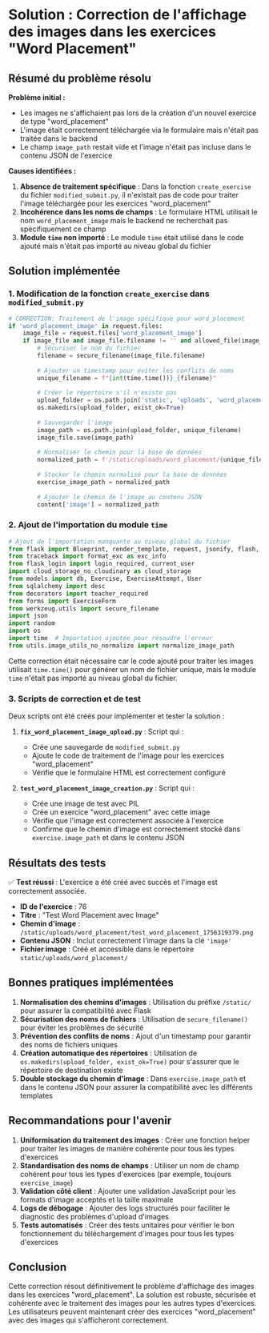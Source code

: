 # Solution : Correction de l'affichage des images dans les exercices "Word Placement"

## Résumé du problème résolu

**Problème initial :**
- Les images ne s'affichaient pas lors de la création d'un nouvel exercice de type "word_placement"
- L'image était correctement téléchargée via le formulaire mais n'était pas traitée dans le backend
- Le champ `image_path` restait vide et l'image n'était pas incluse dans le contenu JSON de l'exercice

**Causes identifiées :**
1. **Absence de traitement spécifique** : Dans la fonction `create_exercise` du fichier `modified_submit.py`, il n'existait pas de code pour traiter l'image téléchargée pour les exercices "word_placement"
2. **Incohérence dans les noms de champs** : Le formulaire HTML utilisait le nom `word_placement_image` mais le backend ne recherchait pas spécifiquement ce champ
3. **Module `time` non importé** : Le module `time` était utilisé dans le code ajouté mais n'était pas importé au niveau global du fichier

## Solution implémentée

### 1. Modification de la fonction `create_exercise` dans `modified_submit.py`

```python
# CORRECTION: Traitement de l'image spécifique pour word_placement
if 'word_placement_image' in request.files:
    image_file = request.files['word_placement_image']
    if image_file and image_file.filename != '' and allowed_file(image_file.filename):
        # Sécuriser le nom du fichier
        filename = secure_filename(image_file.filename)
        
        # Ajouter un timestamp pour éviter les conflits de noms
        unique_filename = f"{int(time.time())}_{filename}"
        
        # Créer le répertoire s'il n'existe pas
        upload_folder = os.path.join('static', 'uploads', 'word_placement')
        os.makedirs(upload_folder, exist_ok=True)
        
        # Sauvegarder l'image
        image_path = os.path.join(upload_folder, unique_filename)
        image_file.save(image_path)
        
        # Normaliser le chemin pour la base de données
        normalized_path = f'/static/uploads/word_placement/{unique_filename}'
        
        # Stocker le chemin normalisé pour la base de données
        exercise_image_path = normalized_path
        
        # Ajouter le chemin de l'image au contenu JSON
        content['image'] = normalized_path
```

### 2. Ajout de l'importation du module `time`

```python
# Ajout de l'importation manquante au niveau global du fichier
from flask import Blueprint, render_template, request, jsonify, flash, redirect, url_for, current_app, session
from traceback import format_exc as exc_info
from flask_login import login_required, current_user
import cloud_storage_no_cloudinary as cloud_storage
from models import db, Exercise, ExerciseAttempt, User
from sqlalchemy import desc
from decorators import teacher_required
from forms import ExerciseForm
from werkzeug.utils import secure_filename
import json
import random
import os
import time  # Importation ajoutée pour résoudre l'erreur
from utils.image_utils_no_normalize import normalize_image_path
```

Cette correction était nécessaire car le code ajouté pour traiter les images utilisait `time.time()` pour générer un nom de fichier unique, mais le module `time` n'était pas importé au niveau global du fichier.

### 3. Scripts de correction et de test

Deux scripts ont été créés pour implémenter et tester la solution :

1. **`fix_word_placement_image_upload.py`** : Script qui :
   - Crée une sauvegarde de `modified_submit.py`
   - Ajoute le code de traitement de l'image pour les exercices "word_placement"
   - Vérifie que le formulaire HTML est correctement configuré

2. **`test_word_placement_image_creation.py`** : Script qui :
   - Crée une image de test avec PIL
   - Crée un exercice "word_placement" avec cette image
   - Vérifie que l'image est correctement associée à l'exercice
   - Confirme que le chemin d'image est correctement stocké dans `exercise.image_path` et dans le contenu JSON

## Résultats des tests

✅ **Test réussi** : L'exercice a été créé avec succès et l'image est correctement associée.

- **ID de l'exercice** : 76
- **Titre** : "Test Word Placement avec Image"
- **Chemin d'image** : `/static/uploads/word_placement/test_word_placement_1756319379.png`
- **Contenu JSON** : Inclut correctement l'image dans la clé `'image'`
- **Fichier image** : Créé et accessible dans le répertoire `static/uploads/word_placement/`

## Bonnes pratiques implémentées

1. **Normalisation des chemins d'images** : Utilisation du préfixe `/static/` pour assurer la compatibilité avec Flask
2. **Sécurisation des noms de fichiers** : Utilisation de `secure_filename()` pour éviter les problèmes de sécurité
3. **Prévention des conflits de noms** : Ajout d'un timestamp pour garantir des noms de fichiers uniques
4. **Création automatique des répertoires** : Utilisation de `os.makedirs(upload_folder, exist_ok=True)` pour s'assurer que le répertoire de destination existe
5. **Double stockage du chemin d'image** : Dans `exercise.image_path` et dans le contenu JSON pour assurer la compatibilité avec les différents templates

## Recommandations pour l'avenir

1. **Uniformisation du traitement des images** : Créer une fonction helper pour traiter les images de manière cohérente pour tous les types d'exercices
2. **Standardisation des noms de champs** : Utiliser un nom de champ cohérent pour tous les types d'exercices (par exemple, toujours `exercise_image`)
3. **Validation côté client** : Ajouter une validation JavaScript pour les formats d'image acceptés et la taille maximale
4. **Logs de débogage** : Ajouter des logs structurés pour faciliter le diagnostic des problèmes d'upload d'images
5. **Tests automatisés** : Créer des tests unitaires pour vérifier le bon fonctionnement du téléchargement d'images pour tous les types d'exercices

## Conclusion

Cette correction résout définitivement le problème d'affichage des images dans les exercices "word_placement". La solution est robuste, sécurisée et cohérente avec le traitement des images pour les autres types d'exercices. Les utilisateurs peuvent maintenant créer des exercices "word_placement" avec des images qui s'afficheront correctement.
